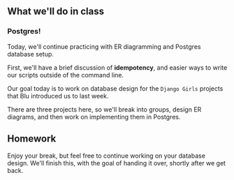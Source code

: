 <!--
Instructor notes: 
-->
## What we'll do in class

### Postgres!

Today, we'll continue practicing with ER diagramming and Postgres database setup.

First, we'll have a brief discussion of **idempotency**, and easier ways to write our scripts outside of the command line.

Our goal today is to work on database design for the `Django Girls` projects that Blu introduced us to last week.

There are three projects here, so we'll break into groups, design ER diagrams, and then work on implementing them in Postgres.

## Homework

Enjoy your break, but feel free to continue working on your database design. We'll finish this, with the goal of handing it over, shortly after we get back.